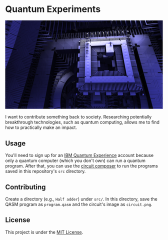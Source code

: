 # Quantum Experiments

![Quantum computing](quantum_computing.jpg)

I want to contribute something back to society. Researching potentially breakthrough technologies, such as quantum computing, allows me to find how to practically make an impact.

## Usage

You'll need to sign up for an [IBM Quantum Experience](https://quantum-computing.ibm.com/) account because only a quantum computer (which you don't own) can run a quantum program. After that, you can use the [circuit composer](https://quantum-computing.ibm.com/composer) to run the programs saved in this repository's `src` directory.

## Contributing

Create a directory (e.g., `Half adder`) under `src/`. In this directory, save the QASM program as `program.qasm` and the circuit's image as `circuit.png`.

## License

This project is under the [MIT License](LICENSE).